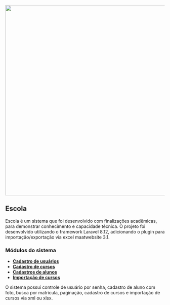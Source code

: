 <p align="center"><a href="https://laravel.com" target="_blank"><img src="https://i.imgur.com/wjzFhXj.png" width="600"></a></p>

## Escola

Escola é um sistema que foi desenvolvido com finalizações acadêmicas, para demonstrar conhecimento e capacidade técnica. O projeto foi desenvolvido utilizando o framework Laravel 8.12, adicionando o plugin para importação/exportação via excel maatwebsite 3.1. 


### Módulos do sistema

- **[Cadastro de usuários](https://#)**
- **[Cadastro de cursos](https://#)**
- **[Cadastros de alunos](https://#)**
- **[Importação de cursos](https://#)**

O sistema possui controle de usuário por senha, cadastro de aluno com foto, busca por matricula, paginação, cadastro de cursos e importação de cursos via xml ou xlsx.
